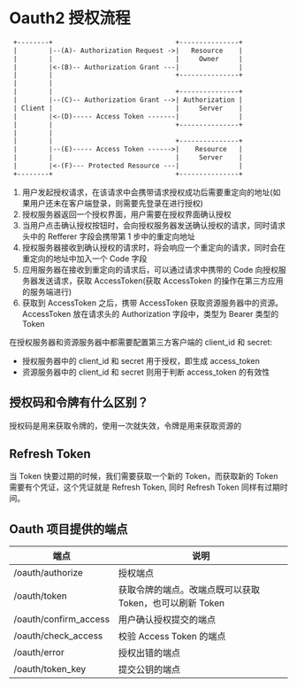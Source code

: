 # Oauth2 授权流程

```txt
 +--------+                               +---------------+
 |        |--(A)- Authorization Request ->|   Resource    |
 |        |                               |     Owner     |
 |        |<-(B)-- Authorization Grant ---|               |
 |        |                               +---------------+
 |        |
 |        |                               +---------------+
 |        |--(C)-- Authorization Grant -->| Authorization |
 | Client |                               |     Server    |
 |        |<-(D)----- Access Token -------|               |
 |        |                               +---------------+
 |        |
 |        |                               +---------------+
 |        |--(E)----- Access Token ------>|    Resource   |
 |        |                               |     Server    |
 |        |<-(F)--- Protected Resource ---|               |
 +--------+                               +---------------+
```

1. 用户发起授权请求，在该请求中会携带请求授权成功后需要重定向的地址(如果用户还未在客户端登录，则需要先登录在进行授权)
2. 授权服务器返回一个授权界面，用户需要在授权界面确认授权
3. 当用户点击确认授权按钮时，会向授权服务器发送确认授权的请求，同时请求头中的 Refferer 字段会携带第 1 步中的重定向地址
4. 授权服务器接收到确认授权的请求时，将会响应一个重定向的请求，同时会在重定向的地址中加入一个 Code 字段
5. 应用服务器在接收到重定向的请求后，可以通过请求中携带的 Code 向授权服务器发送请求，获取 AccessToken(获取 AccessToken 的操作在第三方应用的服务端进行)
6. 获取到 AccessToken 之后，携带 AccessToken 获取资源服务器中的资源。AccessToken 放在请求头的 Authorization 字段中，类型为 Bearer 类型的 Token

在授权服务器和资源服务器中都需要配置第三方客户端的 client_id 和 secret:

- 授权服务器中的 client_id 和 secret 用于授权，即生成 access_token
- 资源服务器中的 client_id 和 secret 则用于判断 access_token 的有效性

## 授权码和令牌有什么区别？

授权码是用来获取令牌的，使用一次就失效，令牌是用来获取资源的

## Refresh Token

当 Token 快要过期的时候，我们需要获取一个新的 Token，而获取新的 Token 需要有个凭证，这个凭证就是 Refresh Token, 同时 Refresh Token 同样有过期时间。

## Oauth 项目提供的端点

| 端点                  | 说明                                                     |
| --------------------- | -------------------------------------------------------- |
| /oauth/authorize      | 授权端点                                                 |
| /oauth/token          | 获取令牌的端点。改端点既可以获取 Token，也可以刷新 Token |
| /oauth/confirm_access | 用户确认授权提交的端点                                   |
| /oauth/check_access   | 校验 Access Token 的端点                                 |
| /oauth/error          | 授权出错的端点                                           |
| /oauth/token_key      | 提交公钥的端点                                           |
